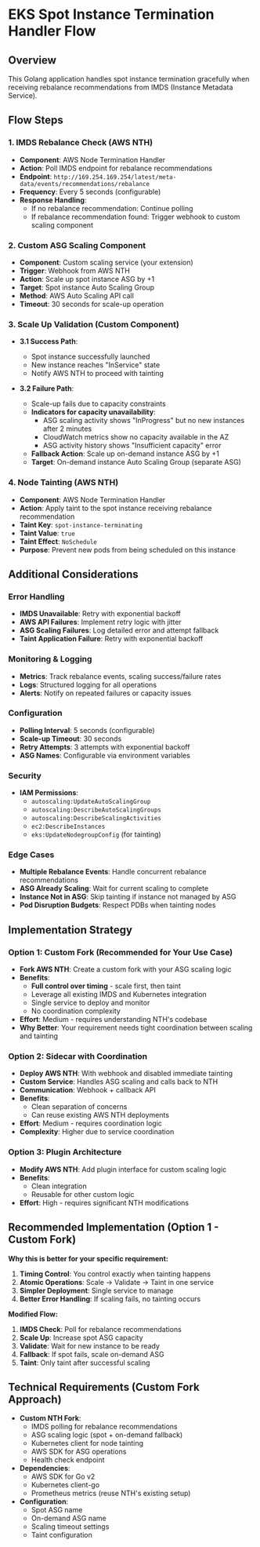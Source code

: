 # EKS Spot Instance Termination Handler Flow

## Overview
This Golang application handles spot instance termination gracefully when receiving rebalance recommendations from IMDS (Instance Metadata Service).

## Flow Steps

### 1. IMDS Rebalance Check (AWS NTH)
- **Component**: AWS Node Termination Handler
- **Action**: Poll IMDS endpoint for rebalance recommendations
- **Endpoint**: `http://169.254.169.254/latest/meta-data/events/recommendations/rebalance`
- **Frequency**: Every 5 seconds (configurable)
- **Response Handling**: 
  - If no rebalance recommendation: Continue polling
  - If rebalance recommendation found: Trigger webhook to custom scaling component

### 2. Custom ASG Scaling Component
- **Component**: Custom scaling service (your extension)
- **Trigger**: Webhook from AWS NTH
- **Action**: Scale up spot instance ASG by +1
- **Target**: Spot instance Auto Scaling Group
- **Method**: AWS Auto Scaling API call
- **Timeout**: 30 seconds for scale-up operation

### 3. Scale Up Validation (Custom Component)
- **3.1 Success Path**:
  - Spot instance successfully launched
  - New instance reaches "InService" state
  - Notify AWS NTH to proceed with tainting

- **3.2 Failure Path**:
  - Scale-up fails due to capacity constraints
  - **Indicators for capacity unavailability**:
    - ASG scaling activity shows "InProgress" but no new instances after 2 minutes
    - CloudWatch metrics show no capacity available in the AZ
    - ASG activity history shows "Insufficient capacity" error
  - **Fallback Action**: Scale up on-demand instance ASG by +1
  - **Target**: On-demand instance Auto Scaling Group (separate ASG)

### 4. Node Tainting (AWS NTH)
- **Component**: AWS Node Termination Handler
- **Action**: Apply taint to the spot instance receiving rebalance recommendation
- **Taint Key**: `spot-instance-terminating`
- **Taint Value**: `true`
- **Taint Effect**: `NoSchedule`
- **Purpose**: Prevent new pods from being scheduled on this instance

## Additional Considerations

### Error Handling
- **IMDS Unavailable**: Retry with exponential backoff
- **AWS API Failures**: Implement retry logic with jitter
- **ASG Scaling Failures**: Log detailed error and attempt fallback
- **Taint Application Failure**: Retry with exponential backoff

### Monitoring & Logging
- **Metrics**: Track rebalance events, scaling success/failure rates
- **Logs**: Structured logging for all operations
- **Alerts**: Notify on repeated failures or capacity issues

### Configuration
- **Polling Interval**: 5 seconds (configurable)
- **Scale-up Timeout**: 30 seconds
- **Retry Attempts**: 3 attempts with exponential backoff
- **ASG Names**: Configurable via environment variables

### Security
- **IAM Permissions**: 
  - `autoscaling:UpdateAutoScalingGroup`
  - `autoscaling:DescribeAutoScalingGroups`
  - `autoscaling:DescribeScalingActivities`
  - `ec2:DescribeInstances`
  - `eks:UpdateNodegroupConfig` (for tainting)

### Edge Cases
- **Multiple Rebalance Events**: Handle concurrent rebalance recommendations
- **ASG Already Scaling**: Wait for current scaling to complete
- **Instance Not in ASG**: Skip tainting if instance not managed by ASG
- **Pod Disruption Budgets**: Respect PDBs when tainting nodes

## Implementation Strategy

### Option 1: Custom Fork (Recommended for Your Use Case)
- **Fork AWS NTH**: Create a custom fork with your ASG scaling logic
- **Benefits**: 
  - **Full control over timing** - scale first, then taint
  - Leverage all existing IMDS and Kubernetes integration
  - Single service to deploy and monitor
  - No coordination complexity
- **Effort**: Medium - requires understanding NTH's codebase
- **Why Better**: Your requirement needs tight coordination between scaling and tainting

### Option 2: Sidecar with Coordination
- **Deploy AWS NTH**: With webhook and disabled immediate tainting
- **Custom Service**: Handles ASG scaling and calls back to NTH
- **Communication**: Webhook + callback API
- **Benefits**: 
  - Clean separation of concerns
  - Can reuse existing AWS NTH deployments
- **Effort**: Medium - requires coordination logic
- **Complexity**: Higher due to service coordination

### Option 3: Plugin Architecture
- **Modify AWS NTH**: Add plugin interface for custom scaling logic
- **Benefits**: 
  - Clean integration
  - Reusable for other custom logic
- **Effort**: High - requires significant NTH modifications

## Recommended Implementation (Option 1 - Custom Fork)
**Why this is better for your specific requirement:**

1. **Timing Control**: You control exactly when tainting happens
2. **Atomic Operations**: Scale → Validate → Taint in one service
3. **Simpler Deployment**: Single service to manage
4. **Better Error Handling**: If scaling fails, no tainting occurs

**Modified Flow:**
1. **IMDS Check**: Poll for rebalance recommendations
2. **Scale Up**: Increase spot ASG capacity
3. **Validate**: Wait for new instance to be ready
4. **Fallback**: If spot fails, scale on-demand ASG
5. **Taint**: Only taint after successful scaling

## Technical Requirements (Custom Fork Approach)
- **Custom NTH Fork**: 
  - IMDS polling for rebalance recommendations
  - ASG scaling logic (spot + on-demand fallback)
  - Kubernetes client for node tainting
  - AWS SDK for ASG operations
  - Health check endpoint
- **Dependencies**:
  - AWS SDK for Go v2
  - Kubernetes client-go
  - Prometheus metrics (reuse NTH's existing setup)
- **Configuration**:
  - Spot ASG name
  - On-demand ASG name
  - Scaling timeout settings
  - Taint configuration
